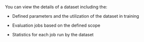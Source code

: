 You can view the details of a dataset including the:

-   Defined parameters and the utilization of the dataset in training


-   Evaluation jobs based on the defined scope


-   Statistics for each job run by the dataset



